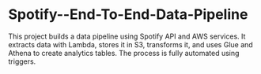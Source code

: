 # Spotify--End-To-End-Data-Pipeline
This project builds a data pipeline using Spotify API and AWS services. It extracts data with Lambda, stores it in S3, transforms it, and uses Glue and Athena to create analytics tables. The process is fully automated using triggers.
